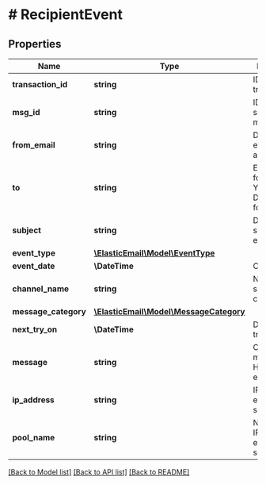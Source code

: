 # # RecipientEvent

## Properties

Name | Type | Description | Notes
------------ | ------------- | ------------- | -------------
**transaction_id** | **string** | ID number of transaction | [optional]
**msg_id** | **string** | ID number of selected message. | [optional]
**from_email** | **string** | Default From: email address. | [optional]
**to** | **string** | Ending date for search in YYYY-MM-DDThh:mm:ss format. | [optional]
**subject** | **string** | Default subject of email. | [optional]
**event_type** | [**\ElasticEmail\Model\EventType**](EventType.md) |  | [optional]
**event_date** | **\DateTime** | Creation date | [optional]
**channel_name** | **string** | Name of selected channel. | [optional]
**message_category** | [**\ElasticEmail\Model\MessageCategory**](MessageCategory.md) |  | [optional]
**next_try_on** | **\DateTime** | Date of next try | [optional]
**message** | **string** | Content of message, HTML encoded | [optional]
**ip_address** | **string** | IP which this email was sent through | [optional]
**pool_name** | **string** | Name of an IP pool this email was sent through | [optional]

[[Back to Model list]](../../README.md#models) [[Back to API list]](../../README.md#endpoints) [[Back to README]](../../README.md)
